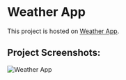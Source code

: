 # Weather App

This project is hosted on [Weather App](https://prathik2401.github.io/Weather-app/).

## Project Screenshots:
![Weather App]()
